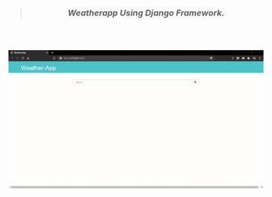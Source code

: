 <div align = "center">

> ### _Weatherapp Using Django Framework._
</div>
<br> 
<br>


![Demo](https://github.com/Dhinahar12/weather-app/blob/main/gif/weather.gif)
